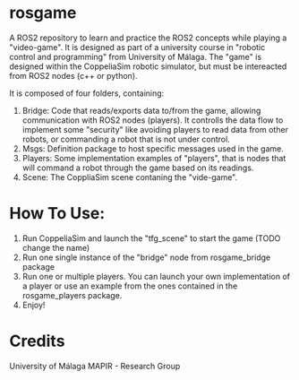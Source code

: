# rosgame
A ROS2 repository to learn and practice the ROS2 concepts while playing a "video-game".
It is designed as part of a university course in "robotic control and programming" from University of Málaga.
The "game" is designed within the CoppeliaSim robotic simulator, but must be intereacted from ROS2 nodes (c++ or python).

It is composed of four folders, containing:
1. Bridge: Code that reads/exports data to/from the game, allowing communication with ROS2 nodes (players). It controlls the data flow to implement some "security" like avoiding players to read data from other robots, or commanding a robot that is not under control.
2. Msgs: Definition package to host specific messages used in the game.
3. Players: Some implementation examples of "players", that is nodes that will command a robot through the game based on its readings.
4. Scene: The CoppliaSim scene contaning the "vide-game".


# How To Use:
1. Run CoppeliaSim and launch the "tfg_scene" to start the game (TODO change the name)
2. Run one single instance of the "bridge" node from rosgame_bridge package
3. Run one or multiple players. You can launch your own implementation of a player or use an example from the ones contained in the rosgame_players package.
4. Enjoy!

# Credits
University of Málaga
MAPIR - Research Group
